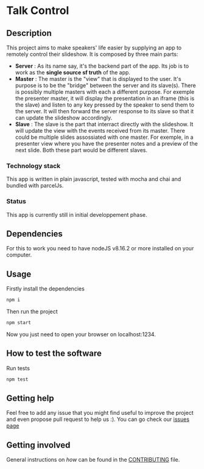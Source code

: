 # Talk Control

## Description

This project aims to make speakers' life easier by supplying an app to remotely control their slideshow.
It is composed by three main parts:

-   **Server** : As its name say, it's the backend part of the app. Its job is to work as the **single source sf truth** of the app.
-   **Master** : The master is the "view" that is displayed to the user. It's purpose is to be the "bridge" between the server and its slave(s). There is possibly multiple masters with each a different purpose. For exemple the presenter master, it will display the presentation in an iframe (this is the slave) and listen to any key pressed by the speaker to send them to the server. It will then forward the server response to its slave so that it can update the slideshow accordingly.
-   **Slave** : The slave is the part that interract directly with the slideshow. It will update the view with the events received from its master. There could be multiple slides assossiated with one master. For exemple, in a presenter view where you have the presenter notes and a preview of the next slide. Both these part would be different slaves.

### Technology stack

This app is written in plain javascript, tested with mocha and chai and bundled with parcelJs.

### Status

This app is currently still in initial developpement phase.

## Dependencies

For this to work you need to have nodeJS v8.16.2 or more installed on your computer.

## Usage

Firstly install the dependencies

```sh
npm i
```

Then run the project

```sh
npm start
```

Now you just need to open your browser on localhost:1234.

## How to test the software

Run tests

```sh
npm test
```

## Getting help

Feel free to add any issue that you might find useful to improve the project and even propose pull request to help us :).
You can go check our [issues page]('https://github.com/sfeir-open-source/talk-control/issues')

## Getting involved

General instructions on _how_ can be found in the [CONTRIBUTING](CONTRIBUTING.md) file.
